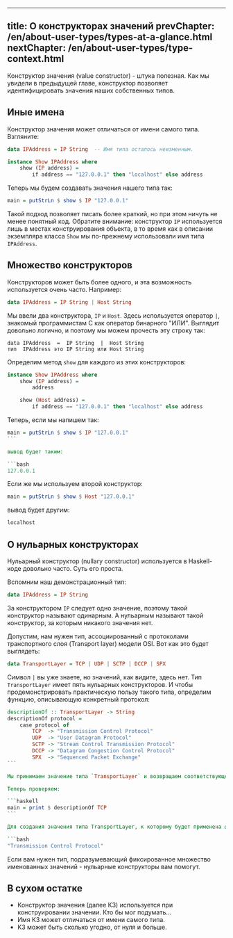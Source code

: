 ----
title: О конструкторах значений
prevChapter: /en/about-user-types/types-at-a-glance.html
nextChapter: /en/about-user-types/type-context.html
----

Конструктор значения (value constructor) - штука полезная. Как мы увидели в предыдущей главе, конструктор позволяет идентифицировать значения наших собственных типов.

## Иные имена

Конструктор значения может отличаться от имени самого типа. Взгляните:

```haskell
data IPAddress = IP String  -- Имя типа осталось неизменным.

instance Show IPAddress where
    show (IP address) =
        if address == "127.0.0.1" then "localhost" else address
```

Теперь мы будем создавать значения нашего типа так:

```haskell
main = putStrLn $ show $ IP "127.0.0.1"
```

Такой подход позволяет писать более краткий, но при этом ничуть не менее понятный код. Обратите внимание: конструктор `IP` используется лишь в местах конструирования объекта, в то время как в описании экземпляра класса `Show` мы по-прежнему использовали имя типа `IPAddress`.

## Множество конструкторов

Конструкторов может быть более одного, и эта возможность используется очень часто. Например:

```haskell
data IPAddress = IP String | Host String
```

Мы ввели два конструктора, `IP` и `Host`. Здесь используется оператор `|`, знакомый программистам C как оператор бинарного "ИЛИ". Выглядит довольно логично, и поэтому мы можем прочесть эту строку так:

    data IPAddress  =  IP String  |  Host String
    тип  IPAddress это IP String или Host String

Определим метод `show` для каждого из этих конструкторов:

```haskell
instance Show IPAddress where
    show (IP address) =
        address

    show (Host address) =
        if address == "127.0.0.1" then "localhost" else address
```

Теперь, если мы напишем так:

```haskell
main = putStrLn $ show $ IP "127.0.0.1"
``` 

вывод будет таким:

```bash
127.0.0.1
```

Если же мы используем второй конструктор:

```haskell
main = putStrLn $ show $ Host "127.0.0.1"
```

вывод будет другим:

```haskell
localhost
```

## О нульарных конструкторах

Нульарный конструктор (nullary constructor) используется в Haskell-коде довольно часто. Суть его проста.

Вспомним наш демонстрационный тип:

```haskell
data IPAddress = IP String
```

За конструктором `IP` следует одно значение, поэтому такой конструктор называют одинарным. А нульарным называют такой конструктор, за которым никакого значения нет.

Допустим, нам нужен тип, ассоциированный с протоколами транспортного слоя (Transport layer) модели OSI. Вот как это будет выглядеть:

```haskell
data TransportLayer = TCP | UDP | SCTP | DCCP | SPX
```

Символ `|` вы уже знаете, но значений, как видите, здесь нет. Тип `TransportLayer` имеет пять нульарных конструкторов. И чтобы продемонстрировать практическую пользу такого типа, определим функцию, описывающую конкретный протокол:

```haskell
descriptionOf :: TransportLayer -> String
descriptionOf protocol =
    case protocol of
        TCP  -> "Transmission Control Protocol"
        UDP  -> "User Datagram Protocol"
        SCTP -> "Stream Control Transmission Protocol"
        DCCP -> "Datagram Congestion Control Protocol"
        SPX  -> "Sequenced Packet Exchange"
``` 

Мы принимаем значение типа `TransportLayer` и возвращаем соответствующее ему строковое описание. Обратите внимание на конструкцию с ключевым словом `case`. Это - родственница конструкции `switch-case` из языка C.

Теперь проверяем:

```haskell
main = print $ descriptionOf TCP
``` 

Для создания значения типа TransportLayer, к которому будет применена функция `descriptionOf`, мы использовали один из нульарных конструкторов. Никакого дополнительного значения здесь нет, потому что сам нульарный конструктор и представляет собой значение. Результат такой:

```bash
"Transmission Control Protocol"
```

Если вам нужен тип, подразумевающий фиксированное множество именованных значений - нульарные конструкторы вам помогут.

## В сухом остатке

* Конструктор значения (далее КЗ) используется при конструировании значении. Кто бы мог подумать...
* Имя КЗ может отличаться от имени самого типа.
* КЗ может быть сколько угодно, от нуля и больше.


